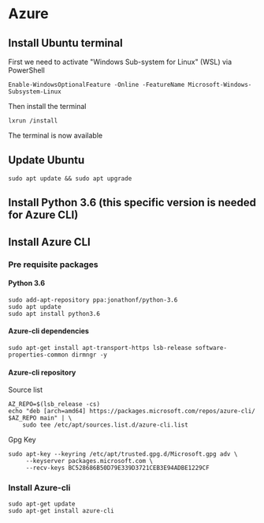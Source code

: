 # Azure

## Install Ubuntu terminal

First we need to activate "Windows Sub-system for Linux" (WSL) via PowerShell

```{Syntax language, PowerShell}
Enable-WindowsOptionalFeature -Online -FeatureName Microsoft-Windows-Subsystem-Linux
```

Then install the terminal

```{Syntax language, PowerShell}
lxrun /install
```

The terminal is now available

## Update Ubuntu

```{Syntax language, Shell}
sudo apt update && sudo apt upgrade
```

## Install Python 3.6 (this specific version is needed for Azure CLI)


## Install Azure CLI

### Pre requisite packages

#### Python 3.6

```{Syntax language, Shell}
sudo add-apt-repository ppa:jonathonf/python-3.6
sudo apt update
sudo apt install python3.6
```

#### Azure-cli dependencies

```{Syntax language, Shell}
sudo apt-get install apt-transport-https lsb-release software-properties-common dirmngr -y
```

#### Azure-cli repository

Source list

```{Syntax language, Shell}
AZ_REPO=$(lsb_release -cs)
echo "deb [arch=amd64] https://packages.microsoft.com/repos/azure-cli/ $AZ_REPO main" | \
    sudo tee /etc/apt/sources.list.d/azure-cli.list
```
Gpg Key

```{Syntax language, Shell}
sudo apt-key --keyring /etc/apt/trusted.gpg.d/Microsoft.gpg adv \
     --keyserver packages.microsoft.com \
     --recv-keys BC528686B50D79E339D3721CEB3E94ADBE1229CF
```

### Install Azure-cli

```{Syntax language, Shell}
sudo apt-get update
sudo apt-get install azure-cli
```

